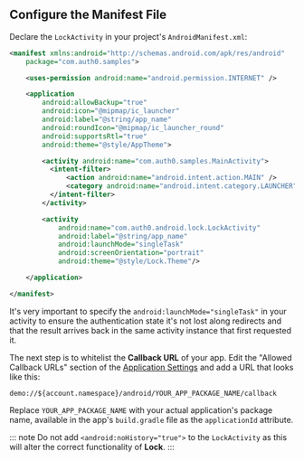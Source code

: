 ## Configure the Manifest File

Declare the `LockActivity` in your project's `AndroidManifest.xml`:

```xml
<manifest xmlns:android="http://schemas.android.com/apk/res/android"
    package="com.auth0.samples">

    <uses-permission android:name="android.permission.INTERNET" />

    <application
        android:allowBackup="true"
        android:icon="@mipmap/ic_launcher"
        android:label="@string/app_name"
        android:roundIcon="@mipmap/ic_launcher_round"
        android:supportsRtl="true"
        android:theme="@style/AppTheme">

        <activity android:name="com.auth0.samples.MainActivity">
          <intent-filter>
              <action android:name="android.intent.action.MAIN" />
              <category android:name="android.intent.category.LAUNCHER" />
          </intent-filter>
        </activity>

        <activity
            android:name="com.auth0.android.lock.LockActivity"
            android:label="@string/app_name"
            android:launchMode="singleTask"
            android:screenOrientation="portrait"
            android:theme="@style/Lock.Theme"/>

    </application>

</manifest>
```

It's very important to specify the `android:launchMode="singleTask"` in your activity to ensure the authentication state it's not lost along redirects and that the result arrives back in the same activity instance that first requested it.

The next step is to whitelist the **Callback URL** of your app. Edit the "Allowed Callback URLs" section of the [Application Settings](${manage_url}/#/applications) and add a URL that looks like this:

```text
demo://${account.namespace}/android/YOUR_APP_PACKAGE_NAME/callback
```

Replace `YOUR_APP_PACKAGE_NAME` with your actual application's package name, available in the app's `build.gradle` file as the `applicationId` attribute.


::: note
Do not add `<android:noHistory="true">` to the `LockActivity` as this will alter the correct functionality of **Lock**.
:::
